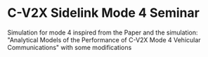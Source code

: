 # C-V2X Sidelink Mode 4 Seminar
Simulation for mode 4 inspired from the Paper and the simulation: "Analytical Models of the Performance of C-V2X Mode 4 Vehicular Communications" with some modifications 

